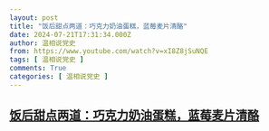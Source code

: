 ```yaml
---
layout: post
title: "饭后甜点两道：巧克力奶油蛋糕，蓝莓麦片清酪"
date: 2024-07-21T17:31:34.000Z
author: 温相说党史
from: https://www.youtube.com/watch?v=xI8Z8jSuNQE
tags: [ 温相说党史 ]
comments: True
categories: [ 温相说党史 ]
---
```

<!--1721583094000-->
[饭后甜点两道：巧克力奶油蛋糕，蓝莓麦片清酪](https://www.youtube.com/watch?v=xI8Z8jSuNQE)
------

<div>

</div>
